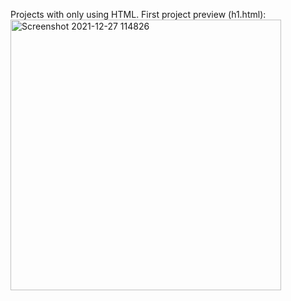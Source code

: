 Projects with only using HTML.
First project preview (h1.html):
<img width="433" alt="Screenshot 2021-12-27 114826" src="https://user-images.githubusercontent.com/77141029/147448639-64f3f0b5-60d1-4755-8cf1-b796a0417639.png">
